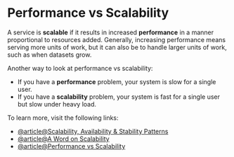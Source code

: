 # Performance vs Scalability

A service is **scalable** if it results in increased **performance** in a manner proportional to resources added. Generally, increasing performance means serving more units of work, but it can also be to handle larger units of work, such as when datasets grow.

Another way to look at performance vs scalability:

- If you have a **performance** problem, your system is slow for a single user.
- If you have a **scalability** problem, your system is fast for a single user but slow under heavy load.

To learn more, visit the following links:

- [@article@Scalability, Availability & Stability Patterns](https://www.slideshare.net/jboner/scalability-availability-stability-patterns/)
- [@article@A Word on Scalability](https://www.allthingsdistributed.com/2006/03/a_word_on_scalability.html)
- [@article@Performance vs Scalability](https://blog.professorbeekums.com/performance-vs-scalability/)